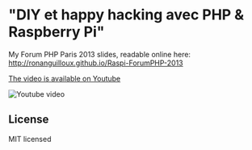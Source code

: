 "DIY et happy hacking avec PHP & Raspberry Pi"
==============================================

My Forum PHP Paris 2013 slides, readable online here: http://ronanguilloux.github.io/Raspi-ForumPHP-2013

[The video is available on Youtube](http://www.youtube.com/watch?v=l1RW6Cq8ziE)

![Youtube video](http://i1.ytimg.com/vi/l1RW6Cq8ziE/mqdefault.jpg "Youtube video")

License
-------

MIT licensed

